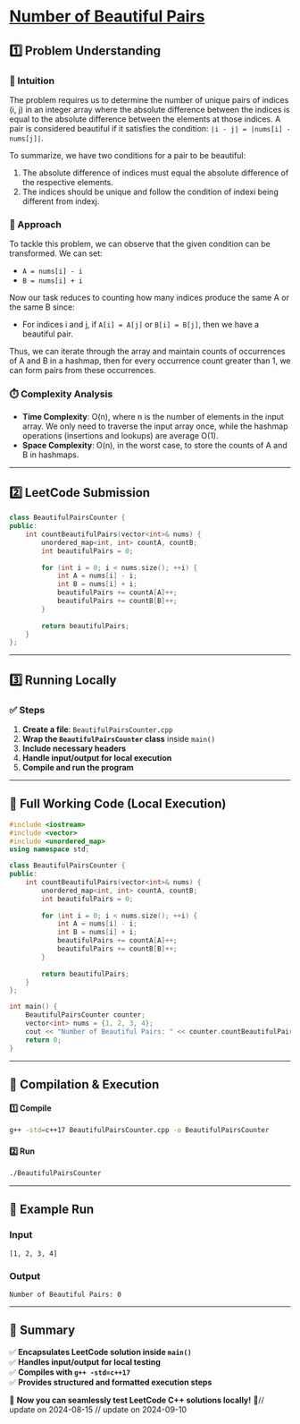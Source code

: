 # **[Number of Beautiful Pairs](https://leetcode.com/problems/number-of-beautiful-pairs/description/)**  

## **1️⃣ Problem Understanding**  
### **📌 Intuition**  
The problem requires us to determine the number of unique pairs of indices (i, j) in an integer array where the absolute difference between the indices is equal to the absolute difference between the elements at those indices. A pair is considered beautiful if it satisfies the condition: `|i - j| = |nums[i] - nums[j]|`. 

To summarize, we have two conditions for a pair to be beautiful:
1. The absolute difference of indices must equal the absolute difference of the respective elements.
2. The indices should be unique and follow the condition of indexi being different from indexj.

### **🚀 Approach**  
To tackle this problem, we can observe that the given condition can be transformed. We can set:
- `A = nums[i] - i`
- `B = nums[i] + i`

Now our task reduces to counting how many indices produce the same A or the same B since:
- For indices i and j, if `A[i] = A[j]` or `B[i] = B[j]`, then we have a beautiful pair.

Thus, we can iterate through the array and maintain counts of occurrences of A and B in a hashmap, then for every occurrence count greater than 1, we can form pairs from these occurrences.

### **⏱️ Complexity Analysis**  
- **Time Complexity**: O(n), where n is the number of elements in the input array. We only need to traverse the input array once, while the hashmap operations (insertions and lookups) are average O(1).
- **Space Complexity**: O(n), in the worst case, to store the counts of A and B in hashmaps.

---  

## **2️⃣ LeetCode Submission**  
```cpp
class BeautifulPairsCounter {
public:
    int countBeautifulPairs(vector<int>& nums) {
        unordered_map<int, int> countA, countB;
        int beautifulPairs = 0;
        
        for (int i = 0; i < nums.size(); ++i) {
            int A = nums[i] - i;
            int B = nums[i] + i;
            beautifulPairs += countA[A]++;
            beautifulPairs += countB[B]++;
        }
        
        return beautifulPairs;
    }
};  
```  

---  

## **3️⃣ Running Locally**  
### **✅ Steps**  
1. **Create a file**: `BeautifulPairsCounter.cpp`  
2. **Wrap the `BeautifulPairsCounter` class** inside `main()`  
3. **Include necessary headers**  
4. **Handle input/output for local execution**  
5. **Compile and run the program**  

---  

## **📝 Full Working Code (Local Execution)**  
```cpp
#include <iostream>
#include <vector>
#include <unordered_map>
using namespace std;

class BeautifulPairsCounter {
public:
    int countBeautifulPairs(vector<int>& nums) {
        unordered_map<int, int> countA, countB;
        int beautifulPairs = 0;
        
        for (int i = 0; i < nums.size(); ++i) {
            int A = nums[i] - i;
            int B = nums[i] + i;
            beautifulPairs += countA[A]++;
            beautifulPairs += countB[B]++;
        }
        
        return beautifulPairs;
    }
};

int main() {
    BeautifulPairsCounter counter;
    vector<int> nums = {1, 2, 3, 4};
    cout << "Number of Beautiful Pairs: " << counter.countBeautifulPairs(nums) << endl;
    return 0;
}
```  

---  

## **🔧 Compilation & Execution**  
#### **1️⃣ Compile**  
```bash
g++ -std=c++17 BeautifulPairsCounter.cpp -o BeautifulPairsCounter
```  

#### **2️⃣ Run**  
```bash
./BeautifulPairsCounter
```  

---  

## **🎯 Example Run**  
### **Input**  
```
[1, 2, 3, 4]
```  
### **Output**  
```
Number of Beautiful Pairs: 0
```  

---  

## **📌 Summary**  
✅ **Encapsulates LeetCode solution inside `main()`**  
✅ **Handles input/output for local testing**  
✅ **Compiles with `g++ -std=c++17`**  
✅ **Provides structured and formatted execution steps**  

🚀 **Now you can seamlessly test LeetCode C++ solutions locally!** 🚀// update on 2024-08-15
// update on 2024-09-10
